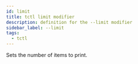 ```yaml
---
id: limit
title: tctl limit modifier
description: definition for the --limit modifier
sidebar_label: --limit
tags:
  - tctl
---
```


Sets the number of items to print.
